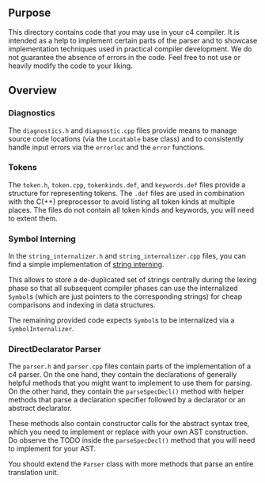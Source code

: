 ## Purpose
This directory contains code that you may use in your c4 compiler. It is
intended as a help to implement certain parts of the parser and to showcase
implementation techniques used in practical compiler development.
We do not guarantee the absence of errors in the code. Feel free to not use or
heavily modify the code to your liking.

## Overview

### Diagnostics
The `diagnostics.h` and `diagnostic.cpp` files provide means to manage source
code locations (via the `Locatable` base class) and to consistently handle
input errors via the `errorloc` and the  `error` functions.

### Tokens
The `token.h`, `token.cpp`, `tokenkinds.def`, and `keywords.def` files provide
a structure for representing tokens. The `.def` files are used in combination
with the C(++) preprocessor to avoid listing all token kinds at multiple
places. The files do not contain all token kinds and keywords, you will need to
extent them.

### Symbol Interning
In the `string_internalizer.h` and `string_internalizer.cpp` files, you can
find a simple implementation of [string
interning](https://en.wikipedia.org/wiki/String_interning).

This allows to store a de-duplicated set of strings centrally during the lexing
phase so that all subsequent compiler phases can use the internalized `Symbol`s
(which are just pointers to the corresponding strings) for cheap comparisons
and indexing in data structures.

The remaining provided code expects `Symbol`s to be internalized via a
`SymbolInternalizer`.

### DirectDeclarator Parser
The `parser.h` and `parser.cpp` files contain parts of the implementation of a
c4 parser. On the one hand, they contain the declarations of generally helpful
methods that you might want to implement to use them for parsing.
On the other hand, they contain the `parseSpecDecl()` method with helper
methods that parse a declaration specifier followed by a declarator or an
abstract declarator.

These methods also contain constructor calls for the abstract syntax tree,
which you need to implement or replace with your own AST construction. Do
observe the TODO inside the `parseSpecDecl()` method that you will need to
implement for your AST.

You should extend the `Parser` class with more methods that parse an entire
translation unit.


